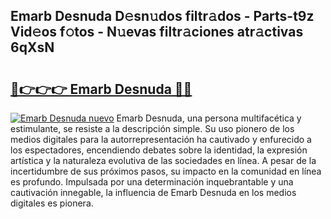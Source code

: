 ## Emarb Desnuda D𝚎sn𝚞dos filtr𝚊dos - Parts-t9z Vid𝚎os f𝚘tos - N𝚞evas filtr𝚊ciones atr𝚊ctivas 6qXsN

# <h2><a href="http://mb0cuu.tromn.icu/?c=Emarb+Desnuda">🔗👉👉👉 Emarb Desnuda 🔗🔗</a></h2>

[![Emarb Desnuda nuevo](https://i.imgur.com/pEAQMta.gif)](http://mb0cuu.tromn.icu/?c=Emarb+Desnuda)
Emarb Desnuda, una persona multifacética y estimulante, se resiste a la descripción simple. Su uso pionero de los medios digitales para la autorrepresentación ha cautivado y enfurecido a los espectadores, encendiendo debates sobre la identidad, la expresión artística y la naturaleza evolutiva de las sociedades en línea. A pesar de la incertidumbre de sus próximos pasos, su impacto en la comunidad en línea es profundo. Impulsada por una determinación inquebrantable y una cautivación innegable, la influencia de Emarb Desnuda en los medios digitales es pionera.
